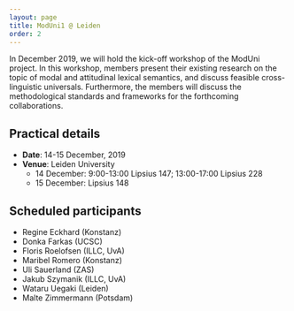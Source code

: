 ```yaml
---
layout: page
title: ModUni1 @ Leiden
order: 2
---
```


In December 2019, we will hold the kick-off workshop of the ModUni project. In
this workshop, members present their existing research on the topic of modal
and attitudinal lexical semantics, and discuss feasible cross-linguistic
universals. Furthermore, the members will discuss the methodological standards
and frameworks for the forthcoming collaborations.

## Practical details

* **Date**: 14-15 December, 2019
* **Venue**: Leiden University 
	- 14 December: 9:00-13:00 Lipsius 147; 13:00-17:00 Lipsius 228
	- 15 December: Lipsius 148

## Scheduled participants

<!-- - Jenny Doetjes (Leiden) -->
- Regine Eckhard (Konstanz)
- Donka Farkas (UCSC)
- Floris Roelofsen (ILLC, UvA)
- Maribel Romero (Konstanz)
- Uli Sauerland (ZAS)
- Jakub Szymanik (ILLC, UvA)
- Wataru Uegaki (Leiden)
- Malte Zimmermann (Potsdam)






